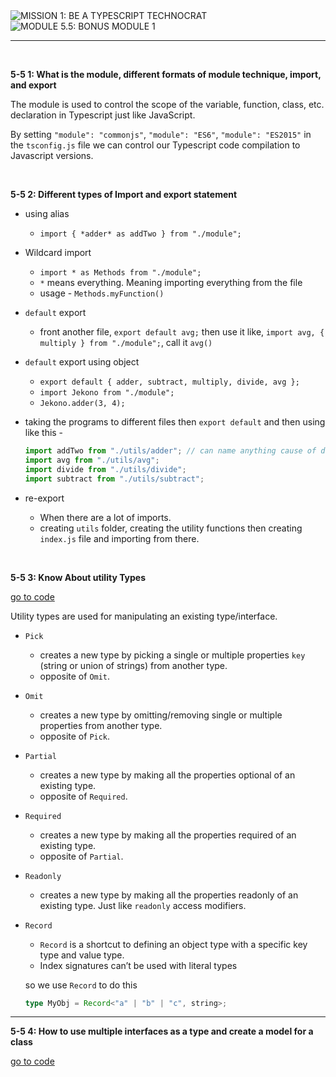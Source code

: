 <img loading="lazy" src="https://readme-typing-svg.demolab.com?font=Poppins&weight=700&size=28&duration=1&pause=1&color=EB008B&center=true&vCenter=true&repeat=false&width=580&height=40&lines=MISSION 1: BE A TYPESCRIPT TECHNOCRAT" alt="MISSION 1: BE A TYPESCRIPT TECHNOCRAT" />

<img loading="lazy" src="https://readme-typing-svg.demolab.com?font=Poppins&weight=600&size=21&duration=1&pause=1&color=00B8B5&center=true&vCenter=true&repeat=false&width=308&height=21&lines=MODULE 5.5: BONUS MODULE 1" alt="MODULE 5.5: BONUS MODULE 1" />

<hr/>

<br/>

****5-5 1: What is the module, different formats of module technique, import, and export****

The module is used to control the scope of the variable, function, class, etc. declaration in Typescript just like JavaScript.

By setting `"module": "commonjs"`, `"module": "ES6"`, `"module": "ES2015"` in the `tsconfig.js` file we can control our Typescript code compilation to Javascript versions.

<br/>

****5-5 2: Different types of Import and export statement****

- using alias
    - `import { *adder* as addTwo } from "./module";`
- Wildcard import
    - `import * as Methods from "./module";`
    - `*` means everything. Meaning importing everything from the file
    - usage - `Methods.myFunction()`
- `default` export
    - front another file, `export default avg;` then use it like,
      `import avg, { multiply } from "./module";`, call it `avg()`
- `default` export using object
    - `export default { adder, subtract, multiply, divide, avg };`
    - `import Jekono from "./module";`
    - `Jekono.adder(3, 4);`
- taking the programs to different files then `export default` and then using like this -

    ```typescript
    import addTwo from "./utils/adder"; // can name anything cause of default export
    import avg from "./utils/avg";
    import divide from "./utils/divide";
    import subtract from "./utils/subtract";
    ```

- re-export
    - When there are a lot of imports.
    - creating `utils` folder, creating the utility functions then creating `index.js` file and importing from there.

<br/>

****5-5 3: Know About utility Types****

[go to code]()

Utility types are used for manipulating an existing type/interface.

- `Pick`
    - creates a new type by picking a single or multiple properties `key` (string or union of strings) from another type.
    - opposite of `Omit`.
- `Omit`
    - creates a new type by omitting/removing single or multiple properties from another type.
    - opposite of `Pick`.
- `Partial`
    - creates a new type by making all the properties optional of an existing type.
    - opposite of `Required`.
- `Required`
    - creates a new type by making all the properties required of an existing type.
    - opposite of `Partial`.
- `Readonly`
    - creates a new type by making all the properties readonly of an existing type. Just like `readonly` access modifiers.
- `Record`
    - `Record` is a shortcut to defining an object type with a specific key type and value type.
    - Index signatures can’t be used with literal types

  so we use `Record` to do this

    ```typescript
    type MyObj = Record<"a" | "b" | "c", string>;
    ```


---

****5-5 4: How to use multiple interfaces as a type and create a model for a class****

[go to code]()